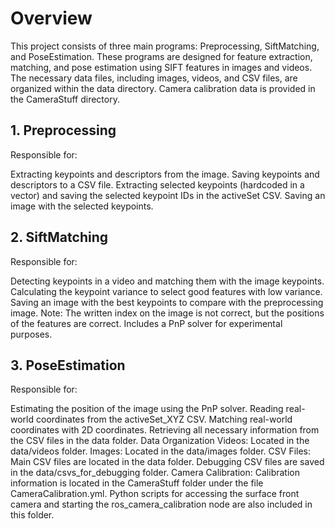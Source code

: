 # Overview
This project consists of three main programs: Preprocessing, SiftMatching, and PoseEstimation. These programs are designed for feature extraction, matching, and pose estimation using SIFT features in images and videos. The necessary data files, including images, videos, and CSV files, are organized within the data directory. Camera calibration data is provided in the CameraStuff directory.

## 1. Preprocessing
Responsible for:

Extracting keypoints and descriptors from the image.
Saving keypoints and descriptors to a CSV file.
Extracting selected keypoints (hardcoded in a vector) and saving the selected keypoint IDs in the activeSet CSV.
Saving an image with the selected keypoints.

## 2. SiftMatching
Responsible for:

Detecting keypoints in a video and matching them with the image keypoints.
Calculating the keypoint variance to select good features with low variance.
Saving an image with the best keypoints to compare with the preprocessing image.
Note: The written index on the image is not correct, but the positions of the features are correct.
Includes a PnP solver for experimental purposes.

## 3. PoseEstimation
Responsible for:

Estimating the position of the image using the PnP solver.
Reading real-world coordinates from the activeSet_XYZ CSV.
Matching real-world coordinates with 2D coordinates.
Retrieving all necessary information from the CSV files in the data folder.
Data Organization
Videos: Located in the data/videos folder.
Images: Located in the data/images folder.
CSV Files:
Main CSV files are located in the data folder.
Debugging CSV files are saved in the data/csvs_for_debugging folder.
Camera Calibration: Calibration information is located in the CameraStuff folder under the file CameraCalibration.yml. Python scripts for accessing the surface front camera and starting the ros_camera_calibration node are also included in this folder.
